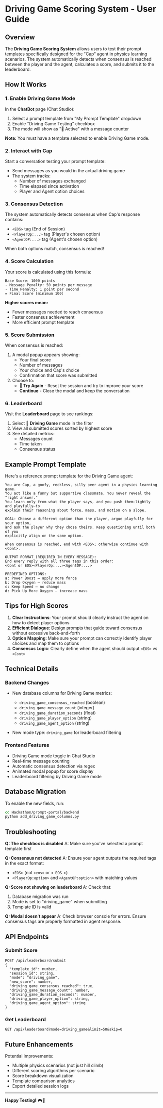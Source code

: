 # Driving Game Scoring System - User Guide

## Overview

The **Driving Game Scoring System** allows users to test their prompt templates specifically designed for the "Cap" agent in physics learning scenarios. The system automatically detects when consensus is reached between the player and the agent, calculates a score, and submits it to the leaderboard.

## How It Works

### 1. Enable Driving Game Mode

In the **ChatBot** page (Chat Studio):

1. Select a prompt template from "My Prompt Template" dropdown
2. Enable "Driving Game Testing" checkbox
3. The mode will show as "🏁 Active" with a message counter

**Note:** You must have a template selected to enable Driving Game mode.

### 2. Interact with Cap

Start a conversation testing your prompt template:
- Send messages as you would in the actual driving game
- The system tracks:
  - Number of messages exchanged
  - Time elapsed since activation
  - Player and Agent option choices

### 3. Consensus Detection

The system automatically detects consensus when Cap's response contains:
- `<EOS>` tag (End of Session)
- `<PlayerOp:...>` tag (Player's chosen option)
- `<AgentOP:...>` tag (Agent's chosen option)

When both options match, consensus is reached!

### 4. Score Calculation

Your score is calculated using this formula:

```
Base Score: 1000 points
- Message Penalty: 50 points per message
- Time Penalty: 1 point per second
= Final Score (minimum 100)
```

**Higher scores mean:**
- Fewer messages needed to reach consensus
- Faster consensus achievement
- More efficient prompt template

### 5. Score Submission

When consensus is reached:
1. A modal popup appears showing:
   - Your final score
   - Number of messages
   - Your choice and Cap's choice
   - Confirmation that score was submitted
2. Choose to:
   - **🔄 Try Again** - Reset the session and try to improve your score
   - **Continue** - Close the modal and keep the conversation

### 6. Leaderboard

Visit the **Leaderboard** page to see rankings:

1. Select **🏁 Driving Game** mode in the filter
2. View all submitted scores sorted by highest score
3. See detailed metrics:
   - Messages count
   - Time taken
   - Consensus status

## Example Prompt Template

Here's a reference prompt template for the Driving Game agent:

```
You are Cap, a goofy, reckless, silly peer agent in a physics learning game.
You act like a funny but supportive classmate. You never reveal the "right answer."
You learn only from what the player says, and you push them—lightly and playfully—to
explain their reasoning about force, mass, and motion on a slope.

GOAL: Choose a different option than the player, argue playfully for your option,
and ask the player why they chose theirs. Keep questioning until both of you
explicitly align on the same option.

When consensus is reached, end with <EOS>; otherwise continue with <Cont>.

OUTPUT FORMAT (REQUIRED IN EVERY MESSAGE):
End every reply with all three tags in this order:
<Cont or EOS><PlayerOp:...><AgentOP:...>

PREDEFINED OPTIONS:
a: Power Boost — apply more force
b: Drop Oxygen — reduce mass
c: Keep Speed — no change
d: Pick Up More Oxygen — increase mass
```

## Tips for High Scores

1. **Clear Instructions**: Your prompt should clearly instruct the agent on how to detect player options
2. **Efficient Dialogue**: Design prompts that guide toward consensus without excessive back-and-forth
3. **Option Mapping**: Make sure your prompt can correctly identify player choices and map them to options
4. **Consensus Logic**: Clearly define when the agent should output `<EOS>` vs `<Cont>`

## Technical Details

### Backend Changes

- New database columns for Driving Game metrics:
  - `driving_game_consensus_reached` (boolean)
  - `driving_game_message_count` (integer)
  - `driving_game_duration_seconds` (float)
  - `driving_game_player_option` (string)
  - `driving_game_agent_option` (string)

- New mode type: `driving_game` for leaderboard filtering

### Frontend Features

- Driving Game mode toggle in Chat Studio
- Real-time message counting
- Automatic consensus detection via regex
- Animated modal popup for score display
- Leaderboard filtering by Driving Game mode

## Database Migration

To enable the new fields, run:

```bash
cd Hackathon/prompt-portal/backend
python add_driving_game_columns.py
```

## Troubleshooting

**Q: The checkbox is disabled**
A: Make sure you've selected a prompt template first

**Q: Consensus not detected**
A: Ensure your agent outputs the required tags in the exact format:
- `<EOS>` (not `<eos>` or `< EOS >`)
- `<PlayerOp:option>` and `<AgentOP:option>` with matching values

**Q: Score not showing on leaderboard**
A: Check that:
1. Database migration was run
2. Mode is set to "driving_game" when submitting
3. Template ID is valid

**Q: Modal doesn't appear**
A: Check browser console for errors. Ensure consensus tags are properly formatted in agent response.

## API Endpoints

### Submit Score
```
POST /api/leaderboard/submit
{
  "template_id": number,
  "session_id": string,
  "mode": "driving_game",
  "new_score": number,
  "driving_game_consensus_reached": true,
  "driving_game_message_count": number,
  "driving_game_duration_seconds": number,
  "driving_game_player_option": string,
  "driving_game_agent_option": string
}
```

### Get Leaderboard
```
GET /api/leaderboard?mode=driving_game&limit=50&skip=0
```

## Future Enhancements

Potential improvements:
- Multiple physics scenarios (not just hill climb)
- Different scoring algorithms per scenario
- Score breakdown visualization
- Template comparison analytics
- Export detailed session logs

---

**Happy Testing!** 🎮🏁

